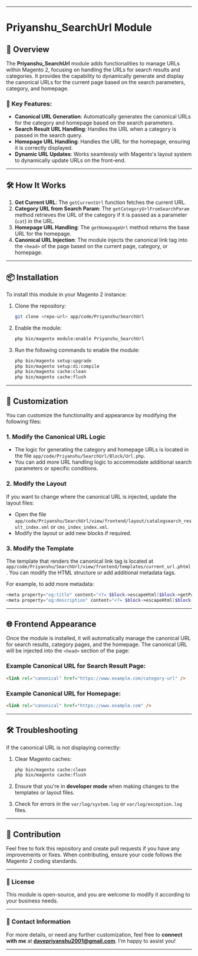 
---

# Priyanshu_SearchUrl Module

## 📘 Overview

The **Priyanshu_SearchUrl** module adds functionalities to manage URLs within Magento 2, focusing on handling the URLs for search results and categories. It provides the capability to dynamically generate and display the canonical URLs for the current page based on the search parameters, category, and homepage.

### 🔑 Key Features:
- **Canonical URL Generation**: Automatically generates the canonical URLs for the category and homepage based on the search parameters.
- **Search Result URL Handling**: Handles the URL when a category is passed in the search query.
- **Homepage URL Handling**: Handles the URL for the homepage, ensuring it is correctly displayed.
- **Dynamic URL Updates**: Works seamlessly with Magento's layout system to dynamically update URLs on the front-end.

---

## 🛠️ How It Works

1. **Get Current URL**: The `getCurrentUrl` function fetches the current URL.
2. **Category URL from Search Param**: The `getCategoryUrlFromSearchParam` method retrieves the URL of the category if it is passed as a parameter (`cat`) in the URL.
3. **Homepage URL Handling**: The `getHomepageUrl` method returns the base URL for the homepage.
4. **Canonical URL Injection**: The module injects the canonical link tag into the `<head>` of the page based on the current page, category, or homepage.

---

## 📦 Installation

To install this module in your Magento 2 instance:

1. Clone the repository:

   ```bash
   git clone <repo-url> app/code/Priyanshu/SearchUrl
   ```

2. Enable the module:

   ```bash
   php bin/magento module:enable Priyanshu_SearchUrl
   ```
   
3. Run the following commands to enable the module:

   ```bash
   php bin/magento setup:upgrade
   php bin/magento setup:di:compile
   php bin/magento cache:clean
   php bin/magento cache:flush
   ```

---

## 🔧 Customization

You can customize the functionality and appearance by modifying the following files:

### 1. Modify the Canonical URL Logic

- The logic for generating the category and homepage URLs is located in the file `app/code/Priyanshu/SearchUrl/Block/Url.php`.
- You can add more URL handling logic to accommodate additional search parameters or specific conditions.

### 2. Modify the Layout

If you want to change where the canonical URL is injected, update the layout files:

- Open the file `app/code/Priyanshu/SearchUrl/view/frontend/layout/catalogsearch_result_index.xml` or `cms_index_index.xml`.
- Modify the layout or add new blocks if required.

### 3. Modify the Template

The template that renders the canonical link tag is located at `app/code/Priyanshu/SearchUrl/view/frontend/templates/current_url.phtml`. You can modify the HTML structure or add additional metadata tags.

For example, to add more metadata:

```php
<meta property="og:title" content="<?= $block->escapeHtml($block->getPageTitle()); ?>" />
<meta property="og:description" content="<?= $block->escapeHtml($block->getPageDescription()); ?>" />
```

---

## 🌐 Frontend Appearance

Once the module is installed, it will automatically manage the canonical URL for search results, category pages, and the homepage. The canonical URL will be injected into the `<head>` section of the page:

### Example Canonical URL for Search Result Page:
```html
<link rel="canonical" href="https://www.example.com/category-url" />
```

### Example Canonical URL for Homepage:
```html
<link rel="canonical" href="https://www.example.com" />
```

---

## 🛠️ Troubleshooting

If the canonical URL is not displaying correctly:

1. Clear Magento caches:

   ```bash
   php bin/magento cache:clean
   php bin/magento cache:flush
   ```

2. Ensure that you're in **developer mode** when making changes to the templates or layout files.
3. Check for errors in the `var/log/system.log` or `var/log/exception.log` files.

---

## 🌱 Contribution

Feel free to fork this repository and create pull requests if you have any improvements or fixes. When contributing, ensure your code follows the Magento 2 coding standards.

---

### 🔗 License

This module is open-source, and you are welcome to modify it according to your business needs.

---

### 📧 Contact Information

For more details, or need any further customization, feel free to **connect with me** at **[davepriyanshu2001@gmail.com](mailto:davepriyanshu2001@gmail.com)**. I'm happy to assist you!

---
